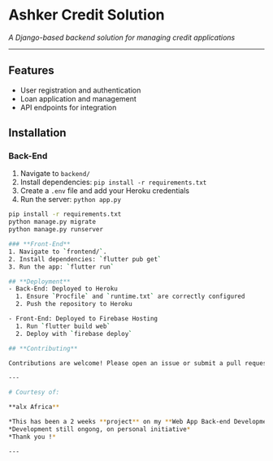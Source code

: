 # Ashker Credit Solution

*A Django-based backend solution for managing credit applications*

---

## Features
- User registration and authentication
- Loan application and management
- API endpoints for integration

## Installation
### Back-End
1. Navigate to `backend/`
2. Install dependencies: `pip install -r requirements.txt`
3. Create a `.env` file and add your Heroku credentials
4. Run the server: `python app.py`

```bash
pip install -r requirements.txt
python manage.py migrate
python manage.py runserver

### **Front-End**
1. Navigate to `frontend/`.
2. Install dependencies: `flutter pub get`
3. Run the app: `flutter run`

## **Deployment**
- Back-End: Deployed to Heroku
  1. Ensure `Procfile` and `runtime.txt` are correctly configured
  2. Push the repository to Heroku

- Front-End: Deployed to Firebase Hosting
  1. Run `flutter build web`
  2. Deploy with `firebase deploy`

## **Contributing**

Contributions are welcome! Please open an issue or submit a pull request

---

# Courtesy of:

**alx Africa**

*This has been a 2 weeks **project** on my **Web App Back-end Development** online studies*
*Development still ongong, on personal initiative*
*Thank you !*

---
